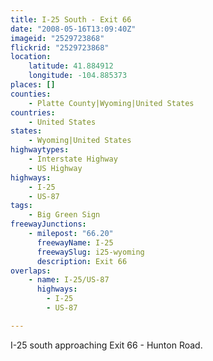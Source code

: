 ```yaml
---
title: I-25 South - Exit 66
date: "2008-05-16T13:09:40Z"
imageid: "2529723868"
flickrid: "2529723868"
location:
    latitude: 41.884912
    longitude: -104.885373
places: []
counties:
    - Platte County|Wyoming|United States
countries:
    - United States
states:
    - Wyoming|United States
highwaytypes:
    - Interstate Highway
    - US Highway
highways:
    - I-25
    - US-87
tags:
    - Big Green Sign
freewayJunctions:
    - milepost: "66.20"
      freewayName: I-25
      freewaySlug: i25-wyoming
      description: Exit 66
overlaps:
    - name: I-25/US-87
      highways:
        - I-25
        - US-87

---
```

I-25 south approaching Exit 66 - Hunton Road.